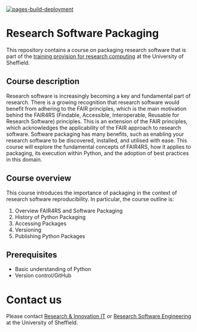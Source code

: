 [![pages-build-deployment](https://github.com/christopher-wild/FAIR4RS-Packaging/actions/workflows/pages/pages-build-deployment/badge.svg)](https://github.com/christopher-wild/FAIR4RS-Packaging/actions/workflows/pages/pages-build-deployment)


# Research Software Packaging

This repository contains a course on packaging research software that is part of the [training provision for research computing](https://sites.google.com/sheffield.ac.uk/research-training/) at the University of Sheffield.

## Course description

Research software is increasingly becoming a key and fundamental part of research. There is a growing recognition that research software would benefit from adhering to the FAIR principles, which is the main motivation behind the FAIR4RS (Findable, Accessible, Interoperable, Reusable for Research Software) principles. This is an extension of the FAIR principles, which acknowledges the applicability of the FAIR approach to research software. Software packaging has many benefits, such as enabling your research software to be discovered, installed, and utilised with ease.  This course will explore the fundamental concepts of FAIR4RS, how it applies to packaging, its execution within Python, and the adoption of best practices in this domain.


## Course overview

This course introduces the importance of packaging in the context of research software reproducibility. In particular, the course outline is:

1. Overview FAIR4RS and Software Packaging
2. History of Python Packaging
3. Accessing Packages
4. Versioning
5. Publishing Python Packages


## Prerequisites

- Basic understanding of Python
- Version control/GitHub


# Contact us

Please contact [Research & Innovation IT](https://sheffield.ac.uk/it-services/research) or [Research Software Engineering](https://rse.shef.ac.uk/) at the University of Sheffield.
